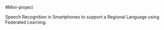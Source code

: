 #Mini-project

Speech Recognition in Smartphones to support a Regional Language using Federated Learning.

